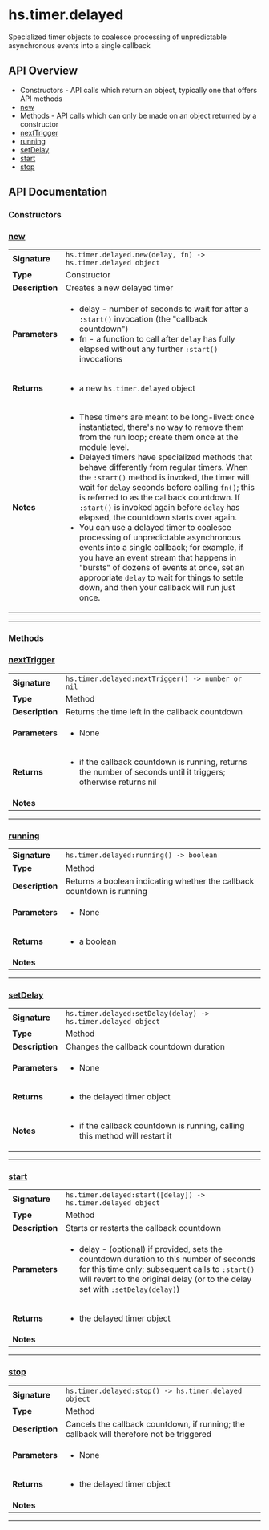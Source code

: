 # hs.timer.delayed

Specialized timer objects to coalesce processing of unpredictable asynchronous events into a single callback

## API Overview
* Constructors - API calls which return an object, typically one that offers API methods
 * [new](#new)
* Methods - API calls which can only be made on an object returned by a constructor
 * [nextTrigger](#nexttrigger)
 * [running](#running)
 * [setDelay](#setdelay)
 * [start](#start)
 * [stop](#stop)

## API Documentation

### Constructors


### [new](#new)

|                                             |                                                                                     |
| --------------------------------------------|-------------------------------------------------------------------------------------|
| **Signature**                               | `hs.timer.delayed.new(delay, fn) -> hs.timer.delayed object`                                                                    |
| **Type**                                    | Constructor                                                                     |
| **Description**                             | Creates a new delayed timer                                                                     |
| **Parameters**                              | <ul><li>delay - number of seconds to wait for after a `:start()` invocation (the "callback countdown")</li><li>fn - a function to call after `delay` has fully elapsed without any further `:start()` invocations</li></ul> |
| **Returns**                                 | <ul><li>a new `hs.timer.delayed` object</li></ul>          |
| **Notes**                                   | <ul><li>These timers are meant to be long-lived: once instantiated, there's no way to remove them from the run loop; create them once at the module level.</li><li>Delayed timers have specialized methods that behave differently from regular timers. When the `:start()` method is invoked, the timer will wait for `delay` seconds before calling `fn()`; this is referred to as the callback countdown. If `:start()` is invoked again before `delay` has elapsed, the countdown starts over again.</li><li>You can use a delayed timer to coalesce processing of unpredictable asynchronous events into a single callback; for example, if you have an event stream that happens in "bursts" of dozens of events at once, set an appropriate `delay` to wait for things to settle down, and then your callback will run just once.</li></ul>                |

---
### Methods


### [nextTrigger](#nexttrigger)

|                                             |                                                                                     |
| --------------------------------------------|-------------------------------------------------------------------------------------|
| **Signature**                               | `hs.timer.delayed:nextTrigger() -> number or nil`                                                                    |
| **Type**                                    | Method                                                                     |
| **Description**                             | Returns the time left in the callback countdown                                                                     |
| **Parameters**                              | <ul><li>None</li></ul> |
| **Returns**                                 | <ul><li>if the callback countdown is running, returns the number of seconds until it triggers; otherwise returns nil</li></ul>          |
| **Notes**                                   | <ul></ul>                |

---

### [running](#running)

|                                             |                                                                                     |
| --------------------------------------------|-------------------------------------------------------------------------------------|
| **Signature**                               | `hs.timer.delayed:running() -> boolean`                                                                    |
| **Type**                                    | Method                                                                     |
| **Description**                             | Returns a boolean indicating whether the callback countdown is running                                                                     |
| **Parameters**                              | <ul><li>None</li></ul> |
| **Returns**                                 | <ul><li>a boolean</li></ul>          |
| **Notes**                                   | <ul></ul>                |

---

### [setDelay](#setdelay)

|                                             |                                                                                     |
| --------------------------------------------|-------------------------------------------------------------------------------------|
| **Signature**                               | `hs.timer.delayed:setDelay(delay) -> hs.timer.delayed object`                                                                    |
| **Type**                                    | Method                                                                     |
| **Description**                             | Changes the callback countdown duration                                                                     |
| **Parameters**                              | <ul><li>None</li></ul> |
| **Returns**                                 | <ul><li>the delayed timer object</li></ul>          |
| **Notes**                                   | <ul><li>if the callback countdown is running, calling this method will restart it</li></ul>                |

---

### [start](#start)

|                                             |                                                                                     |
| --------------------------------------------|-------------------------------------------------------------------------------------|
| **Signature**                               | `hs.timer.delayed:start([delay]) -> hs.timer.delayed object`                                                                    |
| **Type**                                    | Method                                                                     |
| **Description**                             | Starts or restarts the callback countdown                                                                     |
| **Parameters**                              | <ul><li>delay - (optional) if provided, sets the countdown duration to this number of seconds for this time only; subsequent calls to `:start()` will revert to the original delay (or to the delay set with `:setDelay(delay)`)</li></ul> |
| **Returns**                                 | <ul><li>the delayed timer object</li></ul>          |
| **Notes**                                   | <ul></ul>                |

---

### [stop](#stop)

|                                             |                                                                                     |
| --------------------------------------------|-------------------------------------------------------------------------------------|
| **Signature**                               | `hs.timer.delayed:stop() -> hs.timer.delayed object`                                                                    |
| **Type**                                    | Method                                                                     |
| **Description**                             | Cancels the callback countdown, if running; the callback will therefore not be triggered                                                                     |
| **Parameters**                              | <ul><li>None</li></ul> |
| **Returns**                                 | <ul><li>the delayed timer object</li></ul>          |
| **Notes**                                   | <ul></ul>                |

---
